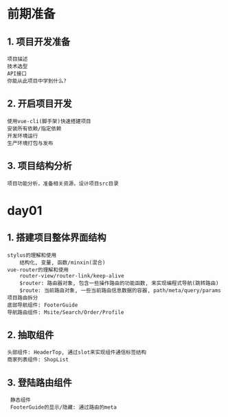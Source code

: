 # 前期准备
## 1. 项目开发准备
    项目描述
    技术选型
    API接口
    你能从此项目中学到什么?

## 2. 开启项目开发
    使用vue-cli(脚手架)快速搭建项目
    安装所有依赖/指定依赖
    开发环境运行
    生产环境打包与发布

## 3.	项目结构分析
    项目功能分析，准备相关资源，设计项目src目录

# day01
## 1. 搭建项目整体界面结构
    stylus的理解和使用
        结构化, 变量, 函数/minxin(混合)
    vue-router的理解和使用
        router-view/router-link/keep-alive
        $router: 路由器对象, 包含一些操作路由的功能函数, 来实现编程式导航(跳转路由)
        $route: 当前路由对象, 一些当前路由信息数据的容器, path/meta/query/params
    项目路由拆分
    底部导航组件: FooterGuide
    导航路由组件: Msite/Search/Order/Profile

## 2. 抽取组件
    头部组件: HeaderTop, 通过slot来实现组件通信标签结构
    商家列表组件: ShopList
    
## 3. 登陆路由组件
     静态组件
     FooterGuide的显示/隐藏: 通过路由的meta
